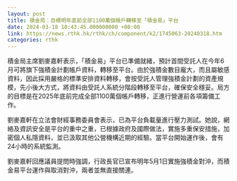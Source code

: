 ```yaml
---
layout: post
title: 積金局：目標明年底前全部1100萬個帳戶轉移至「積金易」平台
date: 2024-03-18 10:43:45.000000000 +08:00
link: https://news.rthk.hk/rthk/ch/component/k2/1745063-20240318.htm
categories: rthk
---
```


積金局主席劉麥嘉軒表示，「積金易」平台已準備就緒，預計首間受託人在今年6月可將旗下強積金計劃帳戶資料，轉移至平台。由於強積金數目龐大，而且屬敏感資料，因此採用嚴格的標準安排資料轉移，會按受託人管理強積金計劃的資產規模，先小後大方式，將資料由受託人系統分階段轉移至平台，確保安全穩妥。局方的目標是在2025年底前完成全部1100萬個帳戶轉移，正進行營運前各項籌備工作。

劉麥嘉軒在立法會財經事務委員會表示，已為平台負載量進行壓力測試。她說，網絡及資訊安全是平台的重中之重，已根據政府及國際做法，實施多重保安措施，加密個人私隱資料，並已汲取其他公營機構近期的經驗。當平台開始運作後，會有24小時的系統監測。

劉麥嘉軒回應議員提問時強調，行政長官已宣布明年5月1日實施強積金對沖，而積金易平台運作與取消對沖，兩者並無直接關連。
